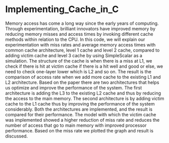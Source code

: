 # Implementing_Cache_in_C
Memory access has come a long way since the early years of computing.  Through experimentation, brilliant innovators have improved memory by reducing memory misses and access times by invoking different cache methods within relation to the CPU.  In this code, we will explain our experimentation with miss rates and average memory access times with common cache architecture, level 1 cache and level 2 cache, compared to adding victim cache and level 3 cache by using SimpleScalar as a simulation. The structure of the cache is when there is a miss at L1, we check if there is hit at victim cache if there is a hit well and good or else, we need to check one-layer lower which is L2 and so on. The result is the comparison of access rate when we add more cache to the existing L1 and L2 architecture. Based on the paper there are two architectures that helps us optimize and improve the performance of the system. The first architecture is adding the L3 to the existing L2 cache and thus by reducing the access to the main memory. The second architecture is by adding victim cache to the L1 cache thus by improving the performance of the system considerably. Both the architectures are implemented, and the result is compared for their performance. The model with which the victim cache was implemented showed a higher reduction of miss rate and reduces the number of access that go to main memory with improved processor performance. Based on the miss rate we plotted the graph and result is discussed.
